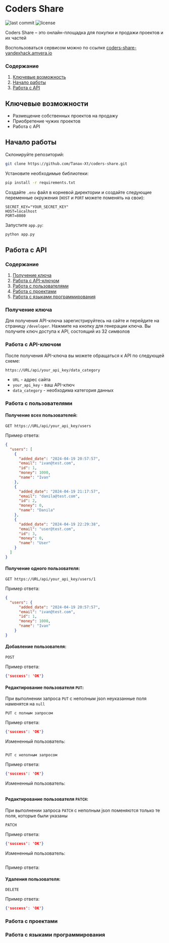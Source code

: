 # Coders Share 
![last commit](https://img.shields.io/github/last-commit/Tanax-Xt/coders-share) ![license](https://img.shields.io/github/license/Tanax-Xt/coders-share)

Coders Share – это онлайн-площадка для покупки и продажи проектов и их частей

Воспользоваться сервисом можно по ссылке [coders-share-yandexhack.amvera.io](https://coders-share-yandexhack.amvera.io/)


### Содержание
  <ol>
    <li><a href="#ключевые-возможности">Ключевые возможность</a></li>
    <li><a href="#начало-работы">Начало работы</a></li>
    <li><a href="#работа-с-API">Работа с API</a></li>
  </ol>


## Ключевые возможности
* Размещение собственных проектов на продажу
* Приобретение чужих проектов
* Работа с API


## Начало работы

Склонируйте репозиторий:
```sh
git clone https://github.com/Tanax-Xt/coders-share.git
```

Установите необходимые библиотеки:
```sh
pip install -r requirements.txt
```

Создайте `.env` файл в корневой директории и создайте следующие переменные окружения (`HOST` и `PORT` можете поменять на свои):
```dotenv
SECRET_KEY="YOUR_SECRET_KEY"
HOST=localhost
PORT=8080
```

Запустите `app.py`:
```sh
python app.py
```


## Работа с API

### Содержание
  <ol>
    <li><a href="#получение-ключа">Получение ключа</a></li>
    <li><a href="#работа-с-API-ключом">Работа с API-ключом</a></li>
    <li><a href="#работа-с-пользователями">Работа с пользователями</a></li>
    <li><a href="#работа-с-проектами">Работа с проектами</a></li>
    <li><a href="#работа-с-языками-программирования">Работа с языками программирования</a></li>
  </ol>

### Получение ключа
Для получения API-ключа зарегистрируйтесь на сайте и перейдите на страницу `/developer`. Нажмите на кнопку для генерации ключа. Вы получите ключ доступа к API, состоящий из 32 символов 


### Работа с API-ключом
После получения API-ключа вы можете обращаться к API по следующей схеме:

`https://URL/api/your_api_key/data_category`
* `URL` - адрес сайта
* `your_api_key` - ваш API-ключ
* `data_category` - необходима категория данных


### Работа с пользователями
#### Получение всех пользователей:
```text
GET https://URL/api/your_api_key/users
```
Пример ответа:
```json
{
  "users": [
    {
      "added_date": "2024-04-19 20:57:57",
      "email": "ivan@test.com",
      "id": 1,
      "money": 1000,
      "name": "Ivan"
    },
    {
      "added_date": "2024-04-19 21:17:57",
      "email": "danila@test.com",
      "id": 2,
      "money": 0,
      "name": "Danila"
    },
    {
      "added_date": "2024-04-19 22:29:38",
      "email": "user@test.com",
      "id": 3,
      "money": 0,
      "name": "User"
    }
  ]
}
```
#### Получение одного пользователя:
```text
GET https://URL/api/your_api_key/users/1
```
Пример ответа:
```json
{
  "users": {
      "added_date": "2024-04-19 20:57:57",
      "email": "ivan@test.com",
      "id": 1,
      "money": 1000,
      "name": "Ivan"
    }
}
```
#### Добавление пользователя:
```text
POST
```
Пример ответа:
```json
{'success': 'OK'}
```
#### Редактирование пользователя `PUT`:
При выполнении запроса `PUT` с неполным json неуказанные поля наменятся на `null` 
```text
PUT с полным запросом
```
Пример ответа:
```json
{'success': 'OK'}
```
Измененный пользователь:
```json
```
```text
PUT с неполным запросом
```
Пример ответа:
```json
{'success': 'OK'}
```
Измененный пользователь:
```json
```
#### Редактирование пользователя `PATCH`:
При выполнении запроса `PATCH` с неполным json поменяются только те поля, которые были указаны
```text
PATCH
```
Пример ответа:
```json
{'success': 'OK'}
```
Измененный пользователь:
```json
```
Пример ответа:
#### Удаления пользователя:
```text
DELETE
```
Пример ответа:
```json
{'success': 'OK'}
```
### Работа с проектами



### Работа с языками программирования

